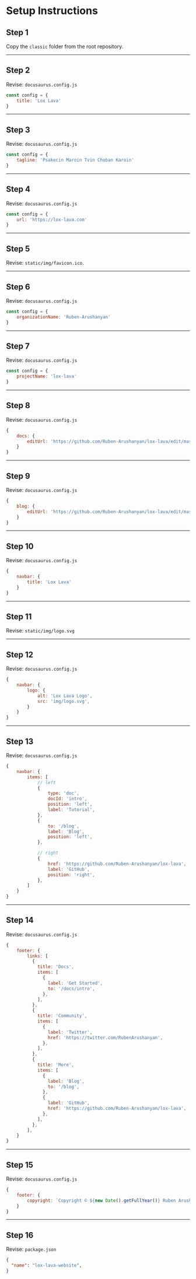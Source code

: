 # Setup Instructions

## Step 1

Copy the `classic` folder from the root repository.

----------------------------------------------------------------

## Step 2

Revise: `docusaurus.config.js`

```js
const config = {
    title: 'Lox Lava'
}
```

----------------------------------------------------------------

## Step 3

Revise: `docusaurus.config.js`

```js
const config = {
    tagline: 'Psakecin Maroin Tvin Choban Karoin'
}
```

-----------------------------------------------------------------

## Step 4

Revise: `docusaurus.config.js`

```js
const config = {
    url: 'https://lox-lava.com'
}
```

-----------------------------------------------------------------

## Step 5

Revise: `static/img/favicon.ico`.

-----------------------------------------------------------------

## Step 6

Revise: `docusaurus.config.js`

```js
const config = {
    organizationName: 'Ruben-Arushanyan'
}
```

-----------------------------------------------------------------

## Step 7

Revise: `docusaurus.config.js`

```js
const config = {
    projectName: 'lox-lava'
}
```

-----------------------------------------------------------------

## Step 8

Revise: `docusaurus.config.js`

```js
{
    docs: {
        editUrl: 'https://github.com/Ruben-Arushanyan/lox-lava/edit/master/website/'
    }
}
```

-----------------------------------------------------------------

## Step 9

Revise: `docusaurus.config.js`

```js
{
    blog: {
        editUrl: 'https://github.com/Ruben-Arushanyan/lox-lava/edit/master/website/'
    }
}
```

------------------------------------------------------------------

## Step 10

Revise: `docusaurus.config.js`

```js
{
    navbar: {
        title: 'Lox Lava'
    }
}
```

------------------------------------------------------------------

## Step 11

Revise: `static/img/logo.svg`

------------------------------------------------------------------

## Step 12

Revise: `docusaurus.config.js`

```js
{
    navbar: {
        logo: {
            alt: 'Lox Lava Logo',
            src: 'img/logo.svg',
        }
    }
}
```

-----------------------------------------------------------------

## Step 13

Revise: `docusaurus.config.js`

```js
{
    navbar: {
        items: [
            // left
            {
                type: 'doc',
                docId: 'intro',
                position: 'left',
                label: 'Tutorial',
            },
            {
                to: '/blog',
                label: 'Blog',
                position: 'left',
            },

            // right
            {
                href: 'https://github.com/Ruben-Arushanyan/lox-lava',
                label: 'GitHub',
                position: 'right',
            },
        ]
    }
}
```

--------------------------------------------------------------

## Step 14

Revise: `docusaurus.config.js`

```js
{
    footer: {
        links: [
          {
            title: 'Docs',
            items: [
              {
                label: 'Get Started',
                to: '/docs/intro',
              },
            ],
          },
          {
            title: 'Community',
            items: [
              {
                label: 'Twitter',
                href: 'https://twitter.com/RubenArushanyan',
              },
            ],
          },
          {
            title: 'More',
            items: [
              {
                label: 'Blog',
                to: '/blog',
              },
              {
                label: 'GitHub',
                href: 'https://github.com/Ruben-Arushanyan/lox-lava',
              },
            ],
          },
        ],
    }
}
```

--------------------------------------------------------------

## Step 15

Revise: `docusaurus.config.js`

```js
{
    footer: {
        copyright: `Copyright © ${new Date().getFullYear()} Ruben Arushanyan`,
    }
}
```

---------------------------------------------------------------

## Step 16

Revise: `package.json`

```json
{
  "name": "lox-lava-website",
}
```